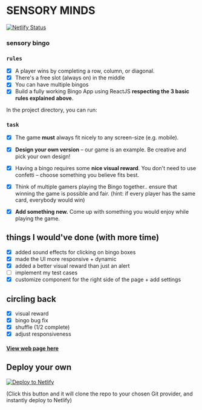 # **SENSORY MINDS**

[![Netlify Status](https://api.netlify.com/api/v1/badges/8f5b268d-bcf4-4260-a0fe-0044e0bc3697/deploy-status)](https://app.netlify.com/sites/sensory-minds-bingo/deploys)

### sensory bingo

### `rules`
- [x]  A player wins by completing a row, column, or diagonal.
- [x]  There's a free slot (always on) in the middle
- [x]  You can have multiple bingos
- [x]  Build a fully working Bingo App using ReactJS **respecting the 3 basic rules explained above**.

In the project directory, you can run:

### `task`
- [x]  The game **must** always fit nicely to any screen-size (e.g. mobile).
- [x]  **Design your own version** – our game is an example. Be creative and pick your own design!
- [x]  Having a bingo requires some **nice visual reward**. You don't need to use confetti – choose something you believe fits best.
- [x]  Think of multiple gamers playing the Bingo together.. ensure that winning the game is possible and fair. (hint: if every player has the same card, everybody would win)
- [x]  **Add something new.** Come up with something you would enjoy while playing the game.


## things I would've done (with more time)
- [x] added sound effects for clicking on bingo boxes
- [x] made the UI more responsive + dynamic
- [x] added a better visual reward than just an alert
- [ ] implement my test cases
- [x] customize component for the right side of the page + add settings

## circling back
- [x] visual reward
- [x] bingo bug fix
- [x] shuffle (1/2 complete)
- [x] adjust responsiveness

#### [View web page here](https://sensory-minds-bingo.netlify.app/)

## Deploy your own

[![Deploy to Netlify](https://www.netlify.com/img/deploy/button.svg)](https://app.netlify.com/start/deploy?repository=https://github.com/matildarehm/sensory-bingo)

(Click this button and it will clone the repo to your chosen Git provider, and instantly deploy to Netlify)
